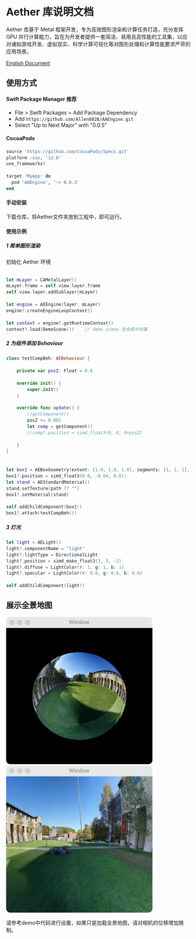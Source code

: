 # Aether 库说明文档

Aether 库基于 Metal 框架开发，专为高效图形渲染和计算任务打造，充分发挥 GPU 并行计算能力，旨在为开发者提供一套简洁、易用且高性能的工具集，以应对诸如游戏开发、虚拟现实、科学计算可视化等对图形处理和计算性能要求严苛的应用场景。

[English Document](https://github.com/Allen0828/AAEngine/blob/master/README_EN.md)


## 使用方式
#### Swift Package Manager  推荐

- File > Swift Packages > Add Package Dependency
- Add `https://github.com/Allen0828/AAEngine.git`
- Select "Up to Next Major" with "0.0.5"

#### CocoaPods

```ruby
source 'https://github.com/CocoaPods/Specs.git'
platform :ios, '12.0'
use_frameworks!

target 'MyApp' do
  pod 'AAEngine', '~> 0.0.3'
end
```
#### 手动安装
下载仓库，将Aether文件夹放到工程中，即可运行。


#### 使用示例
##### 1 简单图形渲染
初始化 Aether 环境
```swift

let mLayer = CAMetalLayer()
mLayer.frame = self.view.layer.frame
self.view.layer.addSublayer(mLayer)

let engine = AEEngine(layer: mLayer)
engine?.createEngineLoopContext()

let context = engine?.getRuntimeContext()
context?.load(DemoScene())    // demo scene 在仓库中内置

```

##### 2 为组件添加 Behaviour
```swift
class testCompBeh: AEBehaviour {
    
    private var posZ: Float = 0.0
    
    override init() {
        super.init()
    }
    
    override func update() {
        //getComponent()
        posZ += 0.001
        let comp = getComponent()
        //comp?.position = simd_float3(0, 0, 0+posZ)
        
    }
}


let box1 = AEBoxGeometry(extent: [1.0, 1.0, 1.0], segments: [1, 1, 1], normals: false)
box1?.position = simd_float3(0.0, -0.04, 0.0);
let stand = AEStandardMaterial()
stand.setTexture(path ?? "")
box1?.setMaterial(stand)

self.addChildComponent(box1!)
box1?.attach(testCompBeh())

```

##### 3 灯光
```swift
let light = AELight()
light?.componentName = "light"
light?.lightType = DirectionalLight
light?.position = simd_make_float3(3, 3, -2)
light?.diffuse = LightColor(r: 1, g: 1, b: 1)
light?.specular = LightColor(r: 0.6, g: 0.6, b: 0.6)
        
self.addChildComponent(light!)
```



## 展示全景地图
<view><img src="https://github.com/Allen0828/AAEngine/blob/main/images/img_01.jpg" width="400"></img><img src="https://github.com/Allen0828/AAEngine/blob/main/images/img_02.jpg" width="400"></img>
</view>

请参考demo中代码进行设置，如果只是加载全景地图，请对相机的位移增加限制。
